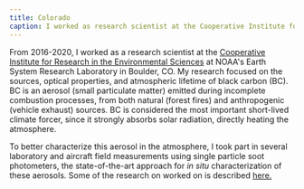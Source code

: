 ```yaml
---
title: Colorado
caption: I worked as research scientist at the Cooperative Institute for Research in the Environmental Sciences at NOAA's Earth System Research Laboratory in Boulder, CO.  
---
```

From 2016-2020, I worked as a research scientist at the [Cooperative Institute for Research in the Environmental Sciences](https://cires.colorado.edu) 
at NOAA's Earth System Research Laboratory in Boulder, CO. 
My research focused on the sources, optical properties, and atmospheric lifetime of black carbon (BC).
BC is an aerosol (small particulate matter) emitted during incomplete combustion processes,
from both natural (forest fires) and anthropogenic (vehicle exhaust) sources. 
BC is considered the most important short-lived climate forcer, since it strongly absorbs solar radiation, directly heating the atmosphere. 

To better characterize this aerosol in the atmosphere, I took part in several laboratory and aircraft 
field measurements using single particle soot photometers, the state-of-the-art approach 
for *in situ* characterization of these aerosols. Some of the research on worked on is described [here.](https://arcg.is/0DnW4f)

